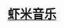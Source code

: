 ---
layout: post
title: <a href="/虾米音乐/index.html" target="_blank" class="jd">虾米音乐</a>
description: 这是模仿虾米首页做的静态页面。
category: blog
---
